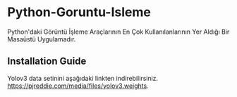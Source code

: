 # Python-Goruntu-Isleme
Python'daki Görüntü İşleme Araçlarının En Çok Kullanılanlarının Yer Aldığı Bir Masaüstü Uygulamadır.
## Installation Guide
Yolov3 data setinini aşağıdaki linkten indirebilirsiniz.
https://pjreddie.com/media/files/yolov3.weights.
